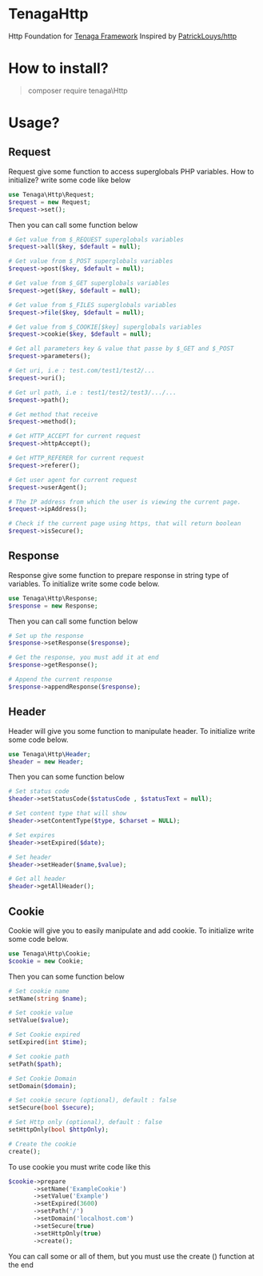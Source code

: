 # TenagaHttp
Http Foundation for [Tenaga Framework](https://github.com/chimemoo/tenaga) Inspired by [PatrickLouys/http](https://github.com/PatrickLouys/http)  

# How to install?
> composer require tenaga\Http

# Usage?
## Request
Request give some function to access superglobals PHP variables. How to initialize? write some code like below
```PHP
use Tenaga\Http\Request;  
$request = new Request;
$request->set();
```

Then you can call some function below
```PHP
# Get value from $_REQUEST superglobals variables
$request->all($key, $default = null);

# Get value from $_POST superglobals variables
$request->post($key, $default = null);

# Get value from $_GET superglobals variables
$request->get($key, $default = null);

# Get value from $_FILES superglobals variables
$request->file($key, $default = null);

# Get value from $_COOKIE[$key] superglobals variables
$request->cookie($key, $default = null);

# Get all parameters key & value that passe by $_GET and $_POST
$request->parameters();

# Get uri, i.e : test.com/test1/test2/...
$request->uri();

# Get url path, i.e : test1/test2/test3/.../...
$request->path();

# Get method that receive
$request->method();

# Get HTTP_ACCEPT for current request
$request->httpAccept();

# Get HTTP_REFERER for current request
$request->referer();

# Get user agent for current request
$request->userAgent();

# The IP address from which the user is viewing the current page.
$request->ipAddress();

# Check if the current page using https, that will return boolean
$request->isSecure();

```
## Response
Response give some function to prepare response in string type of variables. To initialize write some code below.

```PHP
use Tenaga\Http\Response;
$response = new Response;
```
Then you can call some function below
```PHP
# Set up the response
$response->setResponse($response);

# Get the response, you must add it at end
$response->getResponse();

# Append the current response
$response->appendResponse($response);
```

## Header
Header will give you some function to manipulate header. To initialize write some code below.
```PHP
use Tenaga\Http\Header;
$header = new Header;
```
Then you can some function below
```PHP
# Set status code
$header->setStatusCode($statusCode , $statusText = null);

# Set content type that will show
$header->setContentType($type, $charset = NULL);

# Set expires
$header->setExpired($date);

# Set header
$header->setHeader($name,$value);

# Get all header
$header->getAllHeader();
```

## Cookie
Cookie will give you to easily manipulate and add cookie. To initialize write some code below.
```PHP
use Tenaga\Http\Cookie;
$cookie = new Cookie;
```
Then you can some function below
```PHP
# Set cookie name
setName(string $name);

# Set cookie value
setValue($value);

# Set Cookie expired
setExpired(int $time);

# Set cookie path
setPath($path);

# Set Cookie Domain
setDomain($domain);

# Set cookie secure (optional), default : false
setSecure(bool $secure);

# Set Http only (optional), default : false
setHttpOnly(bool $httpOnly);

# Create the cookie
create();
```
To use cookie you must write code like this
```PHP
$cookie->prepare
       ->setName('ExampleCookie')
       ->setValue('Example')
       ->setExpired(3600)
       ->setPath('/')
       ->setDomain('localhost.com')
       ->setSecure(true)
       ->setHttpOnly(true)
       ->create();
```
You can call some or all of them, but you must use the create () function at the end
